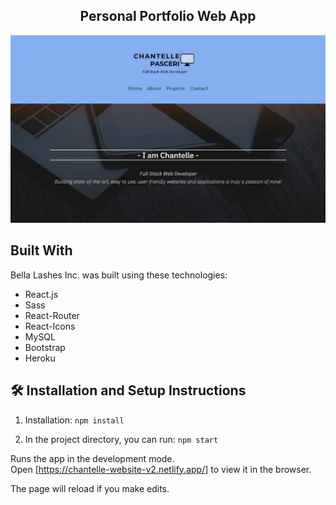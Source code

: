 <h2 align="center">
Personal Portfolio Web App <br/>
</h2>

<div align="center">
<img src="./client/src/assets/images/main.jpg" alt="demo"/>
</div>

## Built With

Bella Lashes Inc. was built using these technologies:

- React.js
- Sass
- React-Router
- React-Icons
- MySQL
- Bootstrap
- Heroku

## 🛠 Installation and Setup Instructions

1. Installation: `npm install`

2. In the project directory, you can run: `npm start`

Runs the app in the development mode.\
Open [https://chantelle-website-v2.netlify.app/] to view it in the browser.

The page will reload if you make edits.
